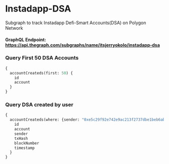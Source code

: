 # Instadapp-DSA
Subgraph to track Instadapp Defi-Smart Accounts(DSA) on Polygon Network
#### GraphQL Endpoint: https://api.thegraph.com/subgraphs/name/itsjerryokolo/instadapp-dsa

### Query First 50 DSA Accounts
```graphql
{
  accountCreateds(first: 50) {
    id
    account
  }
}
```

### Query DSA created by user
```graphql
{
  accountCreateds(where: {sender: "0xe5c29f92e742e9ac213f2737dbe1beb6ab259832"}) {
    id
    account
    sender
    txHash
    blockNumber
    timestamp
  }
}
```
